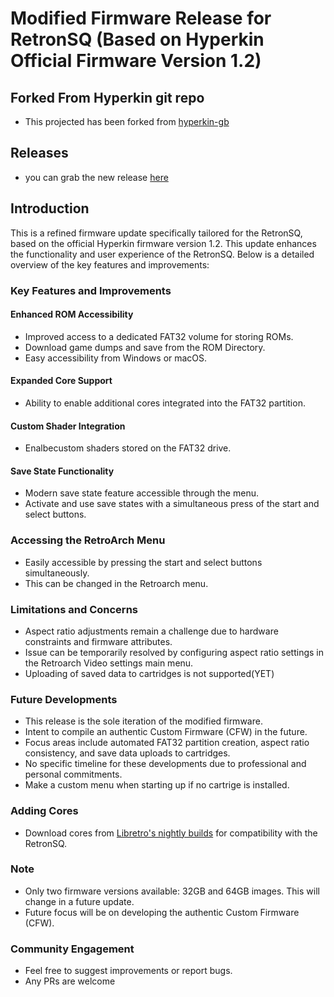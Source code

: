 # Modified Firmware Release for RetronSQ (Based on Hyperkin Official Firmware Version 1.2)

## Forked From Hyperkin git repo
- This projected has been forked from [hyperkin-gb](https://github.com/hyperkin-game/hyperkin-gb) 

## Releases
- you can grab the new release [here](https://github.com/SiirRandall/sirrandall-hyperkin-gb/releases)


## Introduction

This is a refined firmware update specifically tailored for the RetronSQ, based on the official Hyperkin firmware version 1.2. This update enhances the functionality and user experience of the RetronSQ. Below is a detailed overview of the key features and improvements:

### Key Features and Improvements

#### Enhanced ROM Accessibility
- Improved access to a dedicated FAT32 volume for storing ROMs.
- Download game dumps and save from the ROM Directory.
- Easy accessibility from Windows or macOS.

#### Expanded Core Support
- Ability to enable additional cores integrated into the FAT32 partition.

#### Custom Shader Integration
- Enalbecustom shaders stored on the FAT32 drive.

#### Save State Functionality
- Modern save state feature accessible through the menu.
- Activate and use save states with a simultaneous press of the start and select buttons.

### Accessing the RetroArch Menu
- Easily accessible by pressing the start and select buttons simultaneously.
- This can be changed in the Retroarch menu. 

### Limitations and Concerns
- Aspect ratio adjustments remain a challenge due to hardware constraints and firmware attributes.
- Issue can be temporarily resolved by configuring aspect ratio settings in the Retroarch Video settings main menu.
- Uploading of saved data to cartridges is not supported(YET)

### Future Developments
- This release is the sole iteration of the modified firmware.
- Intent to compile an authentic Custom Firmware (CFW) in the future.
- Focus areas include automated FAT32 partition creation, aspect ratio consistency, and save data uploads to cartridges.
- No specific timeline for these developments due to professional and personal commitments.
- Make a custom menu when starting up if no cartrige is installed. 

### Adding Cores
- Download cores from [Libretro's nightly builds](https://buildbot.libretro.com/nightly/linux/armhf/latest/) for compatibility with the RetronSQ.

### Note
- Only two firmware versions available: 32GB and 64GB images. This will change in a future update.
- Future focus will be on developing the authentic Custom Firmware (CFW).

### Community Engagement
- Feel free to suggest improvements or report bugs.
- Any PRs are welcome
